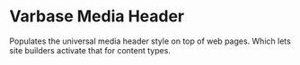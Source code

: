 # Varbase Media Header

Populates the universal media header style on top of web pages. Which lets site builders activate that for content types.

